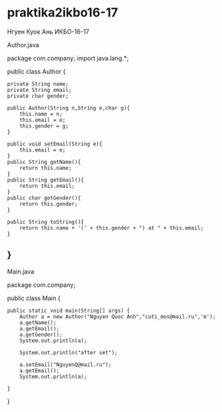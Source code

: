 # praktika2ikbo16-17
Нгуен Куок Ань ИКБО-16-17

Author.java


package com.company;
import java.lang.*;

public class Author {

    private String name;
    private String email;
    private char gender;

    public Author(String n,String e,char g){
        this.name = n;
        this.email = e;
        this.gender = g;
    }

    public void setEmail(String e){
        this.email = e;
    }
    public String getName(){
        return this.name;
    }
    public String getEmail(){
        return this.email;
    }
    public char getGender(){
        return this.gender;
    }

    public String toString(){
        return this.name + '(' + this.gender + ") at " + this.email;
    }

}
-----------------------------------
Main.java


package com.company;

public class Main {

    public static void main(String[] args) {
	    Author a = new Author("Nguyen Quoc Anh","cuti_mos@mail.ru",'m');
	    a.getName();
	    a.getEmail();
	    a.getGender();
	    System.out.println(a);

        System.out.println("after set");

        a.setEmail("NguyenQ@mail.ru");
        a.getEmail();
        System.out.println(a);

    }
}


